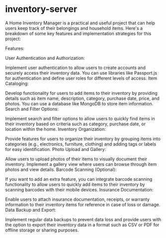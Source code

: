 # inventory-server
A Home Inventory Manager is a practical and useful project that can help users keep track of their belongings and household items. Here's a breakdown of some key features and implementation strategies for this project:

Features:

User Authentication and Authorization:

Implement user authentication to allow users to create accounts and securely access their inventory data. You can use libraries like Passport.js for authentication and define user roles for different levels of access.
Item Cataloging:

Develop functionality for users to add items to their inventory by providing details such as item name, description, category, purchase date, price, and photos. You can use a database like MongoDB to store item information.
Search and Filter Options:

Implement search and filter options to allow users to quickly find items in their inventory based on criteria such as category, purchase date, or location within the home.
Inventory Organization:

Provide features for users to organize their inventory by grouping items into categories (e.g., electronics, furniture, clothing) and adding tags or labels for easy identification.
Photo Upload and Gallery:

Allow users to upload photos of their items to visually document their inventory. Implement a gallery view where users can browse through item photos and view details.
Barcode Scanning (Optional):

If you want to add an extra feature, you can integrate barcode scanning functionality to allow users to quickly add items to their inventory by scanning barcodes with their mobile devices.
Insurance Documentation:

Enable users to attach insurance documentation, receipts, or warranty information to their inventory items for reference in case of loss or damage.
Data Backup and Export:

Implement regular data backups to prevent data loss and provide users with the option to export their inventory data in a format such as CSV or PDF for offline storage or sharing purposes.